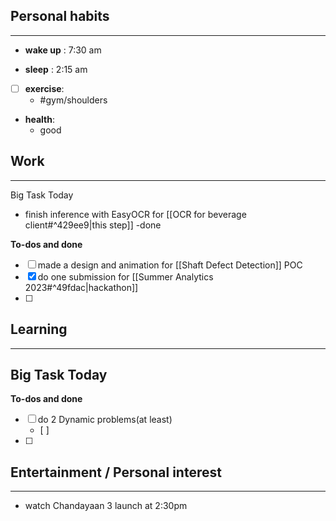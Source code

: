 ## Personal habits
--- 

- **wake up** : 7:30 am

- **sleep** : 2:15 am

- [ ] **exercise**:
	- #gym/shoulders

-  **health**: 
	- good



## Work
---

Big Task Today 
- finish inference with EasyOCR for [[OCR for beverage client#^429ee9|this step]] -done

**To-dos and done**
- [ ] made a design and animation for [[Shaft Defect Detection]] POC
- [x] do one submission for [[Summer Analytics 2023#^49fdac|hackathon]]
- [ ] 

## Learning
---
Big Task Today 
- 


**To-dos and done**
- [ ] do 2 Dynamic problems(at least)
	- [ ] 
- [ ] 
## Entertainment / Personal interest
---
-  watch Chandayaan 3 launch at 2:30pm
